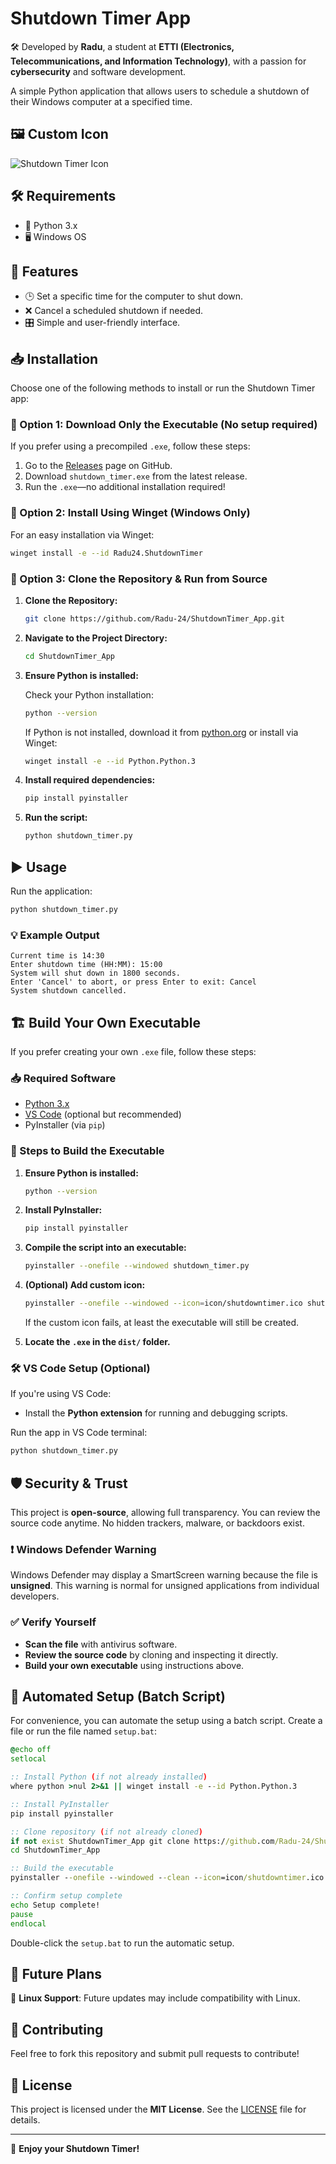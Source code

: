 # Shutdown Timer App

🛠️ Developed by **Radu**, a student at **ETTI (Electronics, Telecommunications, and Information Technology)**, with a passion for **cybersecurity** and software development.

A simple Python application that allows users to schedule a shutdown of their Windows computer at a specified time.

## 🖼️ Custom Icon

![Shutdown Timer Icon](icon/shutdowntimer.ico)

## 🛠️ Requirements

- 🐍 Python 3.x
- 🖥️ Windows OS

## 🚀 Features

- 🕒 Set a specific time for the computer to shut down.
- ❌ Cancel a scheduled shutdown if needed.
- 🎛️ Simple and user-friendly interface.

## 📥 Installation

Choose one of the following methods to install or run the Shutdown Timer app:

### 🔹 Option 1: Download Only the Executable (No setup required)

If you prefer using a precompiled `.exe`, follow these steps:

1. Go to the [Releases](https://github.com/Radu-24/ShutdownTimer_App/releases) page on GitHub.
2. Download `shutdown_timer.exe` from the latest release.
3. Run the `.exe`—no additional installation required!

### 🔹 Option 2: Install Using Winget (Windows Only)

For an easy installation via Winget:

```sh
winget install -e --id Radu24.ShutdownTimer
```

### 🔹 Option 3: Clone the Repository & Run from Source

1. **Clone the Repository:**

   ```sh
   git clone https://github.com/Radu-24/ShutdownTimer_App.git
   ```

2. **Navigate to the Project Directory:**

   ```sh
   cd ShutdownTimer_App
   ```

3. **Ensure Python is installed:**

   Check your Python installation:

   ```sh
   python --version
   ```

   If Python is not installed, download it from [python.org](https://www.python.org/downloads/) or install via Winget:

   ```sh
   winget install -e --id Python.Python.3
   ```

4. **Install required dependencies:**

   ```sh
   pip install pyinstaller
   ```

5. **Run the script:**

   ```sh
   python shutdown_timer.py
   ```

## ▶️ Usage

Run the application:

```sh
python shutdown_timer.py
```

### 💡 Example Output

```
Current time is 14:30
Enter shutdown time (HH:MM): 15:00
System will shut down in 1800 seconds.
Enter 'Cancel' to abort, or press Enter to exit: Cancel
System shutdown cancelled.
```

## 🏗️ Build Your Own Executable

If you prefer creating your own `.exe` file, follow these steps:

### 📥 Required Software

- [Python 3.x](https://www.python.org/downloads/)
- [VS Code](https://code.visualstudio.com/) (optional but recommended)
- PyInstaller (via `pip`)

### 🚀 Steps to Build the Executable

1. **Ensure Python is installed:**

   ```sh
   python --version
   ```

2. **Install PyInstaller:**

   ```sh
   pip install pyinstaller
   ```

3. **Compile the script into an executable:**

   ```sh
   pyinstaller --onefile --windowed shutdown_timer.py
   ```

4. **(Optional) Add custom icon:**

   ```sh
   pyinstaller --onefile --windowed --icon=icon/shutdowntimer.ico shutdown_timer.py
   ```

   If the custom icon fails, at least the executable will still be created.

5. **Locate the ************`.exe`************ in the ************`dist/`************ folder.**

### 🛠️ VS Code Setup (Optional)

If you're using VS Code:

- Install the **Python extension** for running and debugging scripts.

Run the app in VS Code terminal:

```sh
python shutdown_timer.py
```

## 🛡️ Security & Trust

This project is **open-source**, allowing full transparency. You can review the source code anytime. No hidden trackers, malware, or backdoors exist.

### ❗ Windows Defender Warning

Windows Defender may display a SmartScreen warning because the file is **unsigned**. This warning is normal for unsigned applications from individual developers.

### ✅ Verify Yourself

- **Scan the file** with antivirus software.
- **Review the source code** by cloning and inspecting it directly.
- **Build your own executable** using instructions above.

## 📜 Automated Setup (Batch Script)

For convenience, you can automate the setup using a batch script. Create a file or run the file named `setup.bat`:

```bat
@echo off
setlocal

:: Install Python (if not already installed)
where python >nul 2>&1 || winget install -e --id Python.Python.3

:: Install PyInstaller
pip install pyinstaller

:: Clone repository (if not already cloned)
if not exist ShutdownTimer_App git clone https://github.com/Radu-24/ShutdownTimer_App.git
cd ShutdownTimer_App

:: Build the executable
pyinstaller --onefile --windowed --clean --icon=icon/shutdowntimer.ico shutdown_timer.py

:: Confirm setup complete
echo Setup complete!
pause
endlocal
```

Double-click the `setup.bat` to run the automatic setup.

## 🔮 Future Plans

🔹 **Linux Support**: Future updates may include compatibility with Linux.

## 🤝 Contributing

Feel free to fork this repository and submit pull requests to contribute!

## 📜 License

This project is licensed under the **MIT License**. See the [LICENSE](LICENSE) file for details.

---

🚀 **Enjoy your Shutdown Timer!**

